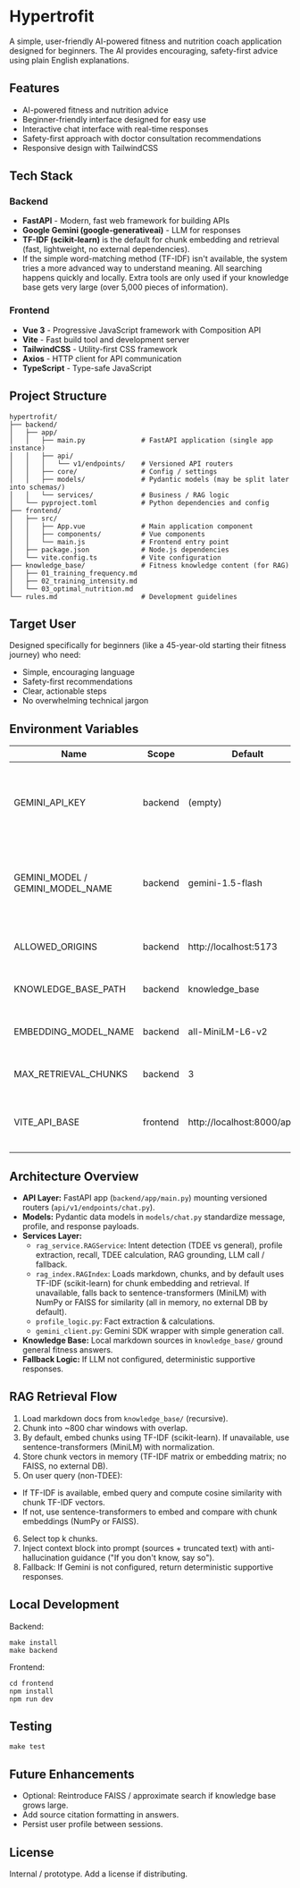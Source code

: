 # Hypertrofit

A simple, user-friendly AI-powered fitness and nutrition coach application designed for beginners. The AI provides encouraging, safety-first advice using plain English explanations.

## Features

- AI-powered fitness and nutrition advice
- Beginner-friendly interface designed for easy use
- Interactive chat interface with real-time responses
- Safety-first approach with doctor consultation recommendations
- Responsive design with TailwindCSS

## Tech Stack

### Backend
- **FastAPI** - Modern, fast web framework for building APIs
- **Google Gemini (google-generativeai)** - LLM for responses
- **TF-IDF (scikit-learn)** is the default for chunk embedding and retrieval (fast, lightweight, no external dependencies).
- If the simple word-matching method (TF-IDF) isn't available, the system tries a more advanced way to understand meaning. All searching happens quickly and locally. Extra tools are only used if your knowledge base gets very large (over 5,000 pieces of information).

### Frontend
- **Vue 3** - Progressive JavaScript framework with Composition API
- **Vite** - Fast build tool and development server
- **TailwindCSS** - Utility-first CSS framework
- **Axios** - HTTP client for API communication
- **TypeScript** - Type-safe JavaScript

## Project Structure

```
hypertrofit/
├── backend/
│   ├── app/
│   │   ├── main.py              # FastAPI application (single app instance)
│   │   ├── api/
│   │   │   └── v1/endpoints/    # Versioned API routers
│   │   ├── core/                # Config / settings
│   │   ├── models/              # Pydantic models (may be split later into schemas/)
│   │   └── services/            # Business / RAG logic
│   └── pyproject.toml           # Python dependencies and config
├── frontend/
│   ├── src/
│   │   ├── App.vue              # Main application component
│   │   ├── components/          # Vue components
│   │   └── main.js              # Frontend entry point
│   ├── package.json             # Node.js dependencies
│   └── vite.config.ts           # Vite configuration
├── knowledge_base/              # Fitness knowledge content (for RAG)
│   ├── 01_training_frequency.md
│   ├── 02_training_intensity.md
│   └── 03_optimal_nutrition.md
└── rules.md                     # Development guidelines
```

## Target User

Designed specifically for beginners (like a 45-year-old starting their fitness journey) who need:
- Simple, encouraging language
- Safety-first recommendations
- Clear, actionable steps
- No overwhelming technical jargon

## Environment Variables

| Name | Scope | Default | Description |
|------|-------|---------|-------------|
| GEMINI_API_KEY | backend | (empty) | Google Generative AI API key. If missing, system returns deterministic fallback instead of failing. |
| GEMINI_MODEL / GEMINI_MODEL_NAME | backend | gemini-1.5-flash | Model name. `gemini_client` reads `GEMINI_MODEL`; settings class uses `GEMINI_MODEL_NAME`. Either works. |
| ALLOWED_ORIGINS | backend | http://localhost:5173 | Comma-separated list for CORS (frontend dev origin). |
| KNOWLEDGE_BASE_PATH | backend | knowledge_base | Override location of markdown knowledge base. |
| EMBEDDING_MODEL_NAME | backend | all-MiniLM-L6-v2 | Sentence transformer model used for embeddings. |
| MAX_RETRIEVAL_CHUNKS | backend | 3 | How many context chunks to inject into prompt. |
| VITE_API_BASE | frontend | http://localhost:8000/api/v1 | Base URL the frontend uses for API calls. Must include version prefix. |

## Architecture Overview

- **API Layer:** FastAPI app (`backend/app/main.py`) mounting versioned routers (`api/v1/endpoints/chat.py`).
- **Models:** Pydantic data models in `models/chat.py` standardize message, profile, and response payloads.
- **Services Layer:**
  - `rag_service.RAGService`: Intent detection (TDEE vs general), profile extraction, recall, TDEE calculation, RAG grounding, LLM call / fallback.
  - `rag_index.RAGIndex`: Loads markdown, chunks, and by default uses TF-IDF (scikit-learn) for chunk embedding and retrieval. If unavailable, falls back to sentence-transformers (MiniLM) with NumPy or FAISS for similarity (all in memory, no external DB by default).
  - `profile_logic.py`: Fact extraction & calculations.
  - `gemini_client.py`: Gemini SDK wrapper with simple generation call.
- **Knowledge Base:** Local markdown sources in `knowledge_base/` ground general fitness answers.
- **Fallback Logic:** If LLM not configured, deterministic supportive responses.

## RAG Retrieval Flow
1. Load markdown docs from `knowledge_base/` (recursive).
2. Chunk into ~800 char windows with overlap.
3. By default, embed chunks using TF-IDF (scikit-learn). If unavailable, use sentence-transformers (MiniLM) with normalization.
4. Store chunk vectors in memory (TF-IDF matrix or embedding matrix; no FAISS, no external DB).
5. On user query (non-TDEE):
  - If TF-IDF is available, embed query and compute cosine similarity with chunk TF-IDF vectors.
  - If not, use sentence-transformers to embed and compare with chunk embeddings (NumPy or FAISS).
6. Select top k chunks.
7. Inject context block into prompt (sources + truncated text) with anti-hallucination guidance ("If you don't know, say so").
8. Fallback: If Gemini is not configured, return deterministic supportive responses.

## Local Development

Backend:
```
make install
make backend
```
Frontend:
```
cd frontend
npm install
npm run dev
```

## Testing

```
make test
```

## Future Enhancements
- Optional: Reintroduce FAISS / approximate search if knowledge base grows large.
- Add source citation formatting in answers.
- Persist user profile between sessions.

## License
Internal / prototype. Add a license if distributing.


